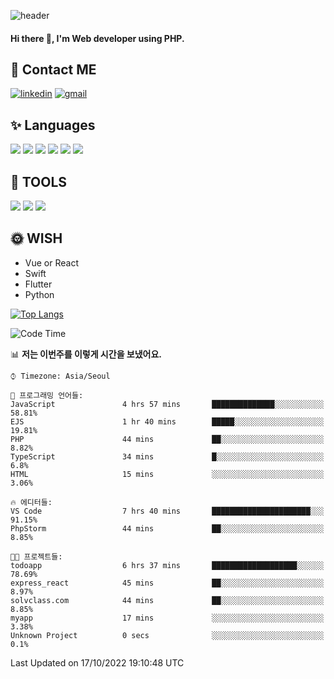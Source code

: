 ![header](https://capsule-render.vercel.app/api?type=waving&color=auto&height=300&section=header&text=Elin&fontSize=90&animation=twinkling)

#### Hi there 👋, I'm <b>Web developer</b> using PHP. ####

<!--
- 🔭 I’m currently working on Uniwill
- 🌱 I’m currently learning Vue or React or Python.
-->

<!---#### I am PHP developer --->

## 💌 Contact ME ###
[<img src='https://img.shields.io/badge/-EunjiKo-%230A66C2?style=flat-square&logo=LinkedIn&logoColor=white' alt='linkedin'>](https://www.linkedin.com/in/https://www.linkedin.com/in/eunji-ko-00a907164//)  [<img src='https://img.shields.io/badge/-einee214%40gmail.com-%23EA4335?style=flat-square&logo=Gmail&logoColor=white' alt='gmail'>](einee214@gmail.com)  


## ✨ Languages
<img src='https://img.shields.io/badge/-PHP-%23777BB4?style=for-the-badge&logo=PHP&logoColor=white'> <img src='https://img.shields.io/badge/-Laravel-%23FF2D20?style=for-the-badge&logo=Laravel&logoColor=white'> <img src='https://img.shields.io/badge/Jquery-%230769AD?style=for-the-badge&logo=Jquery&logoColor=white'> <img src='https://img.shields.io/badge/CSS3-%231572B6?style=for-the-badge&logo=CSS3&logoColor=white'> <img src='https://img.shields.io/badge/Bootstrap-%237952B3?style=for-the-badge&logo=Bootstrap&logoColor=white' > <img src='https://img.shields.io/badge/MySQL-%234479A1?style=for-the-badge&logo=MySQL&logoColor=white' >

## 🌷 TOOLS
<img src='https://img.shields.io/badge/PHPSTORM-%23000000?style=for-the-badge&logo=PhpStorm&logoColor=white' > <img src='https://img.shields.io/badge/GitLab-%23FCA121?style=for-the-badge&logo=GitLab&logoColor=white' > <img src='https://img.shields.io/badge/GitHub-%23181717?style=for-the-badge&logo=GitHub&logoColor=white'>


## 🌞 WISH
- Vue or React
- Swift
- Flutter
- Python


[![Top Langs](https://github-readme-stats.vercel.app/api/top-langs/?username=ein214&layout=compact)](https://github.com/anuraghazra/github-readme-stats)

<!--START_SECTION:waka-->
![Code Time](http://img.shields.io/badge/Code%20Time-2%2C323%20hrs%2027%20mins-blue)

📊 **저는 이번주를 이렇게 시간을 보냈어요.** 

```text
⌚︎ Timezone: Asia/Seoul

💬 프로그래밍 언어들: 
JavaScript               4 hrs 57 mins       ██████████████░░░░░░░░░░░   58.81% 
EJS                      1 hr 40 mins        █████░░░░░░░░░░░░░░░░░░░░   19.81% 
PHP                      44 mins             ██░░░░░░░░░░░░░░░░░░░░░░░   8.82% 
TypeScript               34 mins             █░░░░░░░░░░░░░░░░░░░░░░░░   6.8% 
HTML                     15 mins             ░░░░░░░░░░░░░░░░░░░░░░░░░   3.06%

🔥 에디터들: 
VS Code                  7 hrs 40 mins       ██████████████████████░░░   91.15% 
PhpStorm                 44 mins             ██░░░░░░░░░░░░░░░░░░░░░░░   8.85%

🐱‍💻 프로젝트들: 
todoapp                  6 hrs 37 mins       ███████████████████░░░░░░   78.69% 
express_react            45 mins             ██░░░░░░░░░░░░░░░░░░░░░░░   8.97% 
solvclass.com            44 mins             ██░░░░░░░░░░░░░░░░░░░░░░░   8.85% 
myapp                    17 mins             ░░░░░░░░░░░░░░░░░░░░░░░░░   3.38% 
Unknown Project          0 secs              ░░░░░░░░░░░░░░░░░░░░░░░░░   0.1%

```


 Last Updated on 17/10/2022 19:10:48 UTC
<!--END_SECTION:waka-->

<!---![GitHub stats](https://github-readme-stats.vercel.app/api?username=ein214&show_icons=true&theme=dracula)  --->



